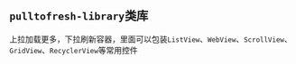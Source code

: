 
## `pulltofresh-library`类库 ##
上拉加载更多，下拉刷新容器，里面可以包装`ListView`、`WebView`、`ScrollView`、`GridView`、`RecyclerView`等常用控件